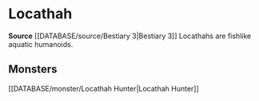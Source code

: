﻿---
id: '356'
name: Locathah
rarity: Common
rus_type_level: null
source: '[[DATABASE/source/Bestiary 3|Bestiary 3]]'
trait:
- Locathah
type: Trait

---
# Locathah

**Source** [[DATABASE/source/Bestiary 3|Bestiary 3]]
Locathahs are fishlike aquatic humanoids.

## Monsters

[[DATABASE/monster/Locathah Hunter|Locathah Hunter]]